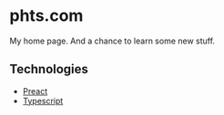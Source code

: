 # phts.com

My home page. And a chance to learn some new stuff.

## Technologies

* [Preact](https://preactjs.com/)
* [Typescript](https://www.typescriptlang.org/)
